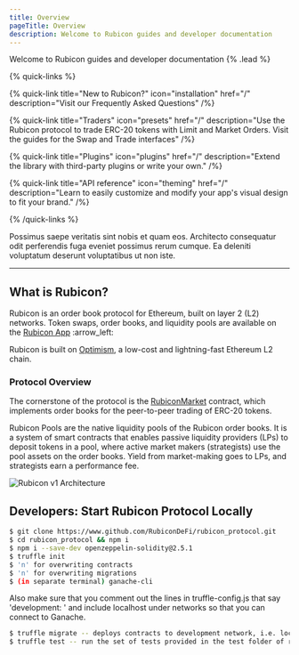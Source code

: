 ```yaml
---
title: Overview
pageTitle: Overview
description: Welcome to Rubicon guides and developer documentation
---
```


Welcome to Rubicon guides and developer documentation {% .lead %}

{% quick-links %}

{% quick-link title="New to Rubicon?" icon="installation" href="/" description="Visit our Frequently Asked Questions" /%}

{% quick-link title="Traders" icon="presets" href="/" description="Use the Rubicon protocol to trade ERC-20 tokens with Limit and Market Orders. Visit the guides for the Swap and Trade interfaces" /%}

{% quick-link title="Plugins" icon="plugins" href="/" description="Extend the library with third-party plugins or write your own." /%}

{% quick-link title="API reference" icon="theming" href="/" description="Learn to easily customize and modify your app's visual design to fit your brand." /%}

{% /quick-links %}

Possimus saepe veritatis sint nobis et quam eos. Architecto consequatur odit perferendis fuga eveniet possimus rerum cumque. Ea deleniti voluptatum deserunt voluptatibus ut non iste.

---


## What is Rubicon?

Rubicon is an order book protocol for Ethereum, built on layer 2 (L2) networks. Token swaps, order books, and liquidity pools are available on the [Rubicon App](https://app.rubicon.finance/trade) :arrow\_left:

Rubicon is built on [Optimism](https://optimism.io/), a low-cost and lightning-fast Ethereum L2 chain.

### Protocol Overview

The cornerstone of the protocol is the [RubiconMarket](/docs/protocol/rubicon-market/rubicon-market) contract, which implements order books for the peer-to-peer trading of ERC-20 tokens.

Rubicon Pools are the native liquidity pools of the Rubicon order books. It is a system of smart contracts that enables passive liquidity providers (LPs) to deposit tokens in a pool, where active market makers (strategists) use the pool assets on the order books. Yield from market-making goes to LPs, and strategists earn a performance fee.

![Rubicon v1 Architecture](/assets/Rubicon_v1_RubiconMarket.png)

## Developers: Start Rubicon Protocol Locally

```bash
$ git clone https://www.github.com/RubiconDeFi/rubicon_protocol.git   
$ cd rubicon_protocol && npm i
$ npm i --save-dev openzeppelin-solidity@2.5.1
$ truffle init
$ 'n' for overwriting contracts
$ 'n' for overwriting migrations
$ (in separate terminal) ganache-cli
```

Also make sure that you comment out the lines in truffle-config.js that say 'development: ' and include localhost under networks so that you can connect to Ganache.&#x20;

```bash
$ truffle migrate -- deploys contracts to development network, i.e. localhost
$ truffle test -- run the set of tests provided in the test folder of repo
```

